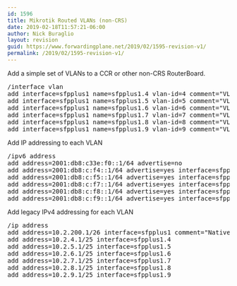 ```yaml
---
id: 1596
title: Mikrotik Routed VLANs (non-CRS)
date: 2019-02-18T11:57:21-06:00
author: Nick Buraglio
layout: revision
guid: https://www.forwardingplane.net/2019/02/1595-revision-v1/
permalink: /2019/02/1595-revision-v1/
---
```

 

Add a simple set of VLANs to a CCR or other non-CRS RouterBoard. 



<pre class="wp-block-preformatted">/interface vlan <br />add interface=sfpplus1 name=sfpplus1.4 vlan-id=4 comment="VLAN ID 4"<br />add interface=sfpplus1 name=sfpplus1.5 vlan-id=5 comment="VLAN ID 5"<br />add interface=sfpplus1 name=sfpplus1.6 vlan-id=6 comment="VLAN ID 6"<br />add interface=sfpplus1 name=sfpplus1.7 vlan-id=7 comment="VLAN ID 7"<br />add interface=sfpplus1 name=sfpplus1.8 vlan-id=8 comment="VLAN ID 8"<br />add interface=sfpplus1 name=sfpplus1.9 vlan-id=9 comment="VLAN ID 9"</pre>

Add IP addressing to each VLAN

<pre class="wp-block-preformatted">/ipv6 address <br />add address=2001:db8:c33e:f0::1/64 advertise=no<br />add address=2001:db8:c:f4::1/64 advertise=yes interface=sfpplus1.4 <br />add address=2001:db8:c:f5::1/64 advertise=yes interface=sfpplus1.5 add address=2001:db8:c:f6::1/64 advertise=yes interface=sfpplus1.6 <br />add address=2001:db8:c:f7::1/64 advertise=yes interface=sfpplus1.7 <br />add address=2001:db8:c:f8::1/64 advertise=yes interface=sfpplus1.8 <br />add address=2001:db8:c:f9::1/64 advertise=yes interface=sfpplus1.9 </pre>

Add legacy IPv4 addressing for each VLAN

<pre class="wp-block-preformatted">/ip address<br />add address=10.2.200.1/26 interface=sfpplus1 comment="Native VLAN"<br />add address=10.2.4.1/25 interface=sfpplus1.4 <br />add address=10.2.5.1/25 interface=sfpplus1.5  <br />add address=10.2.6.1/25 interface=sfpplus1.6  <br />add address=10.2.7.1/25 interface=sfpplus1.7 <br />add address=10.2.8.1/25 interface=sfpplus1.8 <br />add address=10.2.9.1/25 interface=sfpplus1.9 </pre>